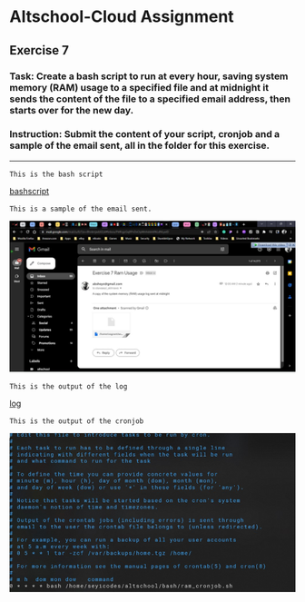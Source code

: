 # Altschool-Cloud Assignment

## Exercise 7

### Task: Create a bash script to run at every hour, saving system memory (RAM) usage to a specified file and at midnight it sends the content of the file to a specified email address, then starts over for the new day.

### Instruction: Submit the content of your script, cronjob and a sample of the email sent, all in the folder for this exercise.

---

```
This is the bash script
```
[bashscript](./files/_home_vagrant_altschool_bash_ram_cronjob.sh)


```
This is a sample of the email sent.
```
![Email](./images/email.jpg)

```
This is the output of the log 
```

[log](./files/_home_vagrant_assignment_log_ram_cronjob.log)

```
This is the output of the cronjob 
```

![cronjob](./images/cronjob.jpg)
